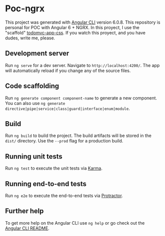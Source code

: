 # Poc-ngrx

This project was generated with [Angular CLI](https://github.com/angular/angular-cli) version 6.0.8. 
This repository is personal for POC with Angular 6 + NGRX. In this proyect, I use the "scaffold" [todomvc-app-css](https://github.com/tastejs/todomvc-app-css). If you watch this proyect, and you have dudes, write me, please. 

## Development server

Run `ng serve` for a dev server. Navigate to `http://localhost:4200/`. The app will automatically reload if you change any of the source files.

## Code scaffolding

Run `ng generate component component-name` to generate a new component. You can also use `ng generate directive|pipe|service|class|guard|interface|enum|module`.

## Build

Run `ng build` to build the project. The build artifacts will be stored in the `dist/` directory. Use the `--prod` flag for a production build.

## Running unit tests

Run `ng test` to execute the unit tests via [Karma](https://karma-runner.github.io).

## Running end-to-end tests

Run `ng e2e` to execute the end-to-end tests via [Protractor](http://www.protractortest.org/).

## Further help

To get more help on the Angular CLI use `ng help` or go check out the [Angular CLI README](https://github.com/angular/angular-cli/blob/master/README.md).
